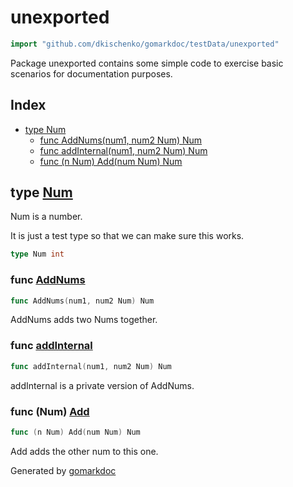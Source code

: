 <!-- Code generated by gomarkdoc. DO NOT EDIT -->

# unexported

```go
import "github.com/dkischenko/gomarkdoc/testData/unexported"
```

Package unexported contains some simple code to exercise basic scenarios for documentation purposes.

## Index

- [type Num](<#Num>)
  - [func AddNums(num1, num2 Num) Num](<#AddNums>)
  - [func addInternal(num1, num2 Num) Num](<#addInternal>)
  - [func (n Num) Add(num Num) Num](<#Num.Add>)


<a name="Num"></a>
## type [Num](<https://github.com/dkischenko/gomarkdoc/blob/master/testData/unexported/main.go#L8>)

Num is a number.

It is just a test type so that we can make sure this works.

```go
type Num int
```

<a name="AddNums"></a>
### func [AddNums](<https://github.com/dkischenko/gomarkdoc/blob/master/testData/unexported/main.go#L16>)

```go
func AddNums(num1, num2 Num) Num
```

AddNums adds two Nums together.

<a name="addInternal"></a>
### func [addInternal](<https://github.com/dkischenko/gomarkdoc/blob/master/testData/unexported/main.go#L21>)

```go
func addInternal(num1, num2 Num) Num
```

addInternal is a private version of AddNums.

<a name="Num.Add"></a>
### func \(Num\) [Add](<https://github.com/dkischenko/gomarkdoc/blob/master/testData/unexported/main.go#L11>)

```go
func (n Num) Add(num Num) Num
```

Add adds the other num to this one.

Generated by [gomarkdoc](<https://github.com/dkischenko/gomarkdoc>)
